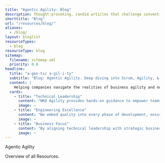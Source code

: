 ```yaml
---
title: "Agentic Agility: Blog"
description: Thought-provoking, candid articles that challenge conventional thinking on Agile leadership, product management, and modern engineering practices. Embrace radical transparency to optimise your adaptive solutions.
shorttitle: "Blog"
url: "/resources/blog/"
aliases:
  - /blog/
layout: bloglist
resourceTypes:
  - blog
resourceType: blog
sitemap:
  filename: sitemap.xml
  priority: 0.8
headline:
  title: "a·gen·tic a·gil·i·ty"
  subtitle: "Blog: Agentic Agility. Deep diving into Scrum, Agility, & DevOps!"
  content: |
    Helping companies navigate the realities of business agility and not just be technically agile! Regular content on Scrum, Agility, & DevOps!
  cards:
    - title: "Technical Leadership"
      content: "NKD Agility provides hands-on guidance to empower teams with the skills and best practices needed to deliver high-quality, scalable solutions that align with business goals."
      image: ~
    - title: "Engineering Excellence"
      content: "We embed quality into every phase of development, ensuring that testing, architecture, and engineering decisions drive excellence and maintainability from the outset."
      image: ~
    - title: "Business Focus"
      content: "By aligning technical leadership with strategic business objectives, we help teams streamline processes, ensuring software development supports long-term growth and organizational success."
      image: ~
---
```


Agentic Agility

Overview of all Resources.
